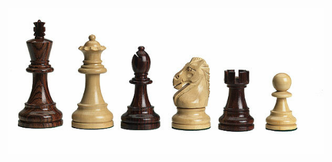 <div align="center">
    <img width="1200" src="./images/chesspieces.jpg" alt="chmod Options">
</div> 
